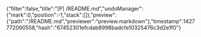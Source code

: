 {"filter":false,"title":"[P] /README.md","undoManager":{"mark":0,"position":-1,"stack":[]},"preview":{"path":"/README.md","previewer":"preview.markdown"},"timestamp":1427772090558,"hash":"67452301efcdab8998badcfe10325476c3d2e1f0"}